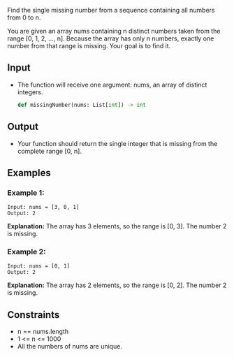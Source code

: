 Find the single missing number from a sequence containing all numbers from 0 to n.

You are given an array nums containing n distinct numbers taken from the range [0, 1, 2, ..., n]. Because the array has only n numbers, exactly one number from that range is missing. Your goal is to find it.

## Input

* The function will receive one argument: nums, an array of distinct integers.

  ```python
  def missingNumber(nums: List[int]) -> int
  ```

## Output

* Your function should return the single integer that is missing from the complete range [0, n].

## Examples

### Example 1:

```text
Input: nums = [3, 0, 1]
Output: 2
```

**Explanation:**
The array has 3 elements, so the range is [0, 3]. The number 2 is missing.

### Example 2:

```text
Input: nums = [0, 1]
Output: 2
```

**Explanation:**
The array has 2 elements, so the range is [0, 2]. The number 2 is missing.

## Constraints

* n == nums.length
* 1 <= n <= 1000
* All the numbers of nums are unique.